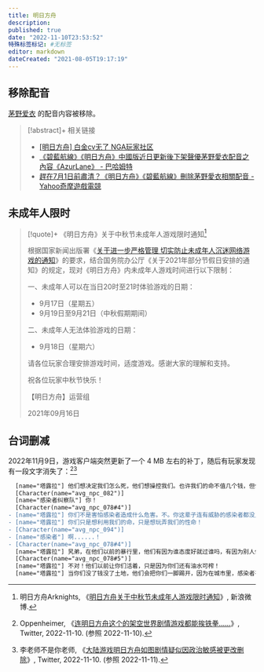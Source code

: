 ```yaml
---
title: 明日方舟
description:
published: true
date: "2022-11-10T23:53:52"
特殊标签标记: #无标签
editor: markdown
dateCreated: "2021-08-05T19:17:19"
---
```


## 移除配音

[茅野爱衣](/people/茅野爱衣.md) 的配音内容被移除。

> [!abstract]+ 相关链接
>
> +   [[明日方舟] 白金cv无了 NGA玩家社区](https://archive.is/7eMc1 "https://bbs.nga.cn/read.php?tid=27270579")
> +   [《碧藍航線》《明日方舟》中國版近日更新後下架聲優茅野愛衣配音之內容《AzurLane》 - 巴哈姆特](https://web.archive.org/web/20210629021854/https://gnn.gamer.com.tw/detail.php?sn=216873)
> +   [趕在7月1日前肅清？《明日方舟》《碧藍航線》刪除茅野愛衣相關配音 - Yahoo奇摩遊戲電競](https://web.archive.org/web/20210707144235/https://games.yahoo.com.tw/kayanomi-023617998.html)

## 未成年人限时

> [!quote]+ 《明日方舟》关于中秋节未成年人游戏限时通知[^6NZNh]
>
> 根据国家新闻出版署《[关于进一步严格管理 切实防止未成年人沉迷网络游戏的通知](/rule/国家新闻出版署/切实防止未成年人沉迷网络游戏的通知.md)》的要求，结合国务院办公厅《关于2021年部分节假日安排的通知》的规定，现对《明日方舟》内未成年人游戏时间进行以下限制：
>
> 一、未成年人可以在当日20时至21时体验游戏的日期：
>
> + 9月17日（星期五）
> + 9月19日至9月21日（中秋假期期间）
>
> 二、未成年人无法体验游戏的日期：
>
> + 9月18日（星期六）
>
> 请各位玩家合理安排游戏时间，适度游戏。感谢大家的理解和支持。
>
> 祝各位玩家中秋节快乐！
>
> 【明日方舟】运营组
>
> 2021年09月16日

[^6NZNh]: 明日方舟Arknights, 《[明日方舟关于中秋节未成年人游戏限时通知](https://archive.vn/6NZNh "https://weibo.com/6279793937/KysPZxMNu")》, 新浪微博.

## 台词删减

2022年11月9日，游戏客户端突然更新了一个 4 MB 左右的补丁，随后有玩家发现有一段文字消失了：[^36161][^36160]

[^36161]: Oppenheimer, 《[连明日方舟这个的架空世界剧情游戏都能挨铁拳……](https://web.archive.org/web/20221110112733/https://twitter.com/wuliyang19/status/1590657753663836161)》, Twitter, 2022-11-10. (参照 2022-11-10).

[^36160]: 李老师不是你老师, 《[大陆游戏明日方舟如图剧情疑似因政治敏感被更改删除](https://web.archive.org/web/20221110170149/https://twitter.com/whyyoutouzhele/status/1590662907737436160)》, Twitter, 2022-11-10. (参照 2022-11-11).

```diff linenums="95"
  [name="塔露拉"] 他们想决定我们怎么死，他们想操控我们。也许我们的命不值几个钱，但你难道就能值一枚金币？
  [Character(name="avg_npc_082")]
  [name="感染者纠察队"] 你！
  [Character(name="avg_npc_078#4")]
- [name="塔露拉"] 你们不是害怕感染者造成什么危害。不。你这辈子连有威胁的感染者都没见过几个。
- [name="塔露拉"] 你们只是想利用我们的命，只是想玩弄我们的性命！
- [Character(name="avg_npc_094")]
- [name="感染者"] 啊......！
- [Character(name="avg_npc_078#4")]
  [name="塔露拉"] 旯弟，在他们以前的暴行里，他们有因为谁态度好就过谁吗，有因为别人做得对就让他们活吗？
  [Character(name="avg_npc_078#5")]
  [name="塔露拉"] 不对！他们以前让你们活着，只是因为你们还有油水可榨！
  [name="塔露拉"] 当你们没了钱没了土地，他们会把你们一脚踢开，因为在城市里，感染者甚至都不能活下去！
```
